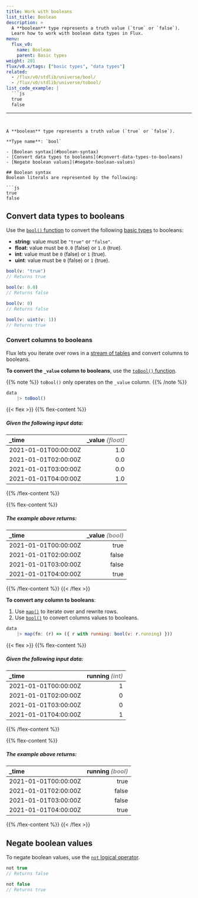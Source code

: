 ```yaml
---
title: Work with booleans
list_title: Boolean
description: >
  A **boolean** type represents a truth value (`true` or `false`).
  Learn how to work with boolean data types in Flux.
menu:
  flux_v0:
    name: Boolean
    parent: Basic types
weight: 201
flux/v0.x/tags: ["basic types", "data types"]
related:
  - /flux/v0/stdlib/universe/bool/
  - /flux/v0/stdlib/universe/tobool/
list_code_example: |
  ```js
  true
  false
  ```
---
```


A **boolean** type represents a truth value (`true` or `false`).

**Type name**: `bool`

- [Boolean syntax](#boolean-syntax)
- [Convert data types to booleans](#convert-data-types-to-booleans)
- [Negate boolean values](#negate-boolean-values)

## Boolean syntax
Boolean literals are represented by the following:

```js
true
false
```

## Convert data types to booleans
Use the [`bool()` function](/flux/v0/stdlib/universe/bool/) to convert
the following [basic types](/flux/v0/data-types/basic/) to booleans:

- **string**: value must be `"true"` or `"false"`.
- **float**: value must be `0.0` (false) or `1.0` (true).
- **int**: value must be `0` (false) or `1` (true).
- **uint**: value must be `0` (false) or `1` (true).

```js
bool(v: "true")
// Returns true

bool(v: 0.0)
// Returns false

bool(v: 0)
// Returns false

bool(v: uint(v: 1))
// Returns true
```

### Convert columns to booleans
Flux lets you iterate over rows in a [stream of tables](/flux/v0/get-started/data-model/#stream-of-tables)
and convert columns to booleans.

**To convert the `_value` column to booleans**, use the [`toBool()` function](/flux/v0/stdlib/universe/bool/).

{{% note %}}
`toBool()` only operates on the `_value` column.
{{% /note %}}

```js
data
    |> toBool()
```

{{< flex >}}
{{% flex-content %}}
##### Given the following input data:
| \_time               | \_value _<span style="opacity:.5">(float)</span>_ |
| :------------------- | ------------------------------------------------: |
| 2021-01-01T00:00:00Z |                                               1.0 |
| 2021-01-01T02:00:00Z |                                               0.0 |
| 2021-01-01T03:00:00Z |                                               0.0 |
| 2021-01-01T04:00:00Z |                                               1.0 |
{{% /flex-content %}}

{{% flex-content %}}
##### The example above returns:
| \_time               | \_value _<span style="opacity:.5">(bool)</span>_ |
| :------------------- | -----------------------------------------------: |
| 2021-01-01T00:00:00Z |                                             true |
| 2021-01-01T02:00:00Z |                                            false |
| 2021-01-01T03:00:00Z |                                            false |
| 2021-01-01T04:00:00Z |                                             true |
{{% /flex-content %}}
{{< /flex >}}

**To convert any column to booleans**:

1. Use [`map()`](/flux/v0/stdlib/universe/map/) to iterate over and rewrite rows.
2. Use [`bool()`](/flux/v0/stdlib/universe/bool/) to convert columns values to booleans.

```js
data
    |> map(fn: (r) => ({ r with running: bool(v: r.running) }))
```

{{< flex >}}
{{% flex-content %}}
##### Given the following input data:
| \_time               | running _<span style="opacity:.5">(int)</span>_ |
| :------------------- | ----------------------------------------------: |
| 2021-01-01T00:00:00Z |                                               1 |
| 2021-01-01T02:00:00Z |                                               0 |
| 2021-01-01T03:00:00Z |                                               0 |
| 2021-01-01T04:00:00Z |                                               1 |
{{% /flex-content %}}

{{% flex-content %}}
##### The example above returns:
| \_time               | running _<span style="opacity:.5">(bool)</span>_ |
| :------------------- | -----------------------------------------------: |
| 2021-01-01T00:00:00Z |                                             true |
| 2021-01-01T02:00:00Z |                                            false |
| 2021-01-01T03:00:00Z |                                            false |
| 2021-01-01T04:00:00Z |                                             true |
{{% /flex-content %}}
{{< /flex >}}

## Negate boolean values
To negate boolean values, use the [`not` logical operator](/flux/v0/spec/operators/#logical-operators).

```js
not true
// Returns false

not false
// Returns true
```
